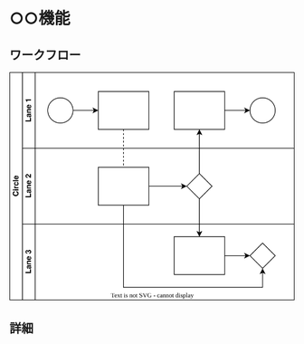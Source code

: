 ○○機能
============================

ワークフロー
----------------------------

![ワークフロー](circle_workflow.drawio.svg)

詳細
----------------------------
